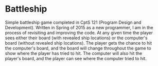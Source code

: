 # Battleship
Simple battleship game completed in CptS 121 (Program Design and Development). Written in Spring of 2015 as a new programmer, I am in the process of revisiting and improving the code. At any given time the player sees either their board (with revealed ship locations) or the computer's board (without revealed ship locations). The player gets the chance to hit the computer's board, and the board will change throughout the game to show where the player has tried to hit. The computer will also hit the player's board, and the player can see where the computer tried to hit.
